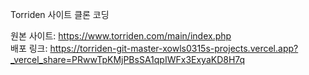 Torriden 사이트 클론 코딩

원본 사이트: https://www.torriden.com/main/index.php
<br />
배포 링크: https://torriden-git-master-xowls0315s-projects.vercel.app?_vercel_share=PRwwTpKMjPBsSA1qpIWFx3ExyaKD8H7q

